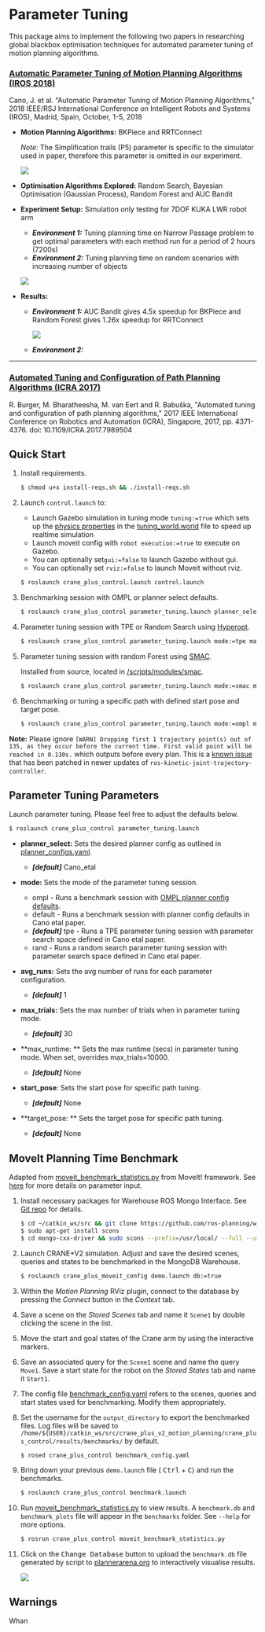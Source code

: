 # Parameter Tuning

This package aims to implement the following two papers in researching global blackbox optimisation techniques for automated parameter tuning of motion planning algorithms. 

### [Automatic Parameter Tuning of Motion Planning Algorithms (IROS 2018)](http://homepages.inf.ed.ac.uk/jcanore/pub/2018_iros.pdf) 

Cano, J. et al. “Automatic Parameter Tuning of Motion Planning Algorithms,” 2018 IEEE/RSJ International Conference on Intelligent Robots and Systems (IROS), Madrid, Spain,  October, 1-5, 2018

- **Motion Planning Algorithms:** BKPiece and RRTConnect

  *Note:* The Simplification trails (P5) parameter is specific to the simulator used in paper, therefore this parameter is omitted in our experiment.

  ![](imgs/Canoetal_defaults.png)

- **Optimisation Algorithms Explored:** Random Search, Bayesian Optimisation (Gaussian Process),  Random Forest and AUC Bandit

- **Experiment Setup:** Simulation only testing for 7DOF KUKA LWR robot arm

  - ***Environment 1:*** Tuning planning time on Narrow Passage problem to get optimal parameters with each method  run for a period of 2 hours (7200s) 
  - ***Environment 2:*** Tuning planning time on random scenarios with increasing number of objects 

  ![](imgs/Canoetal_test_env.png)

- **Results:**

  - ***Environment 1:*** AUC Bandit gives 4.5x speedup for BKPiece and Random Forest gives 1.26x speedup for RRTConnect

    

    ![](imgs/Canoetal_results_speedup.png)

  - ***Environment 2:*** 

___

### [Automated Tuning and Configuration of Path Planning Algorithms (ICRA 2017)](http://www.factory-in-a-day.eu/wp-content/uploads/2017/08/Automated_Tuning_SMAC_ICRA_2017.pdf)

R. Burger, M. Bharatheesha, M. van Eert and R. Babuška, "Automated tuning and configuration of path planning algorithms," 2017 IEEE International Conference on Robotics and Automation (ICRA), Singapore, 2017, pp. 4371-4376.
doi: 10.1109/ICRA.2017.7989504



## Quick Start

1. Install requirements.

    ```bash
    $ chmod u+x install-reqs.sh && ./install-reqs.sh 
    ```

    

2. Launch `control.launch` to:

    - Launch Gazebo simulation in tuning mode `tuning:=true` which sets up the [physics properties](http://gazebosim.org/tutorials?tut=modifying_world#PhysicsProperties) in the [tuning_world.world](../crane_plus_simulation/worlds/tuning_world.world) file to speed up realtime simulation
    - Launch moveit config with `robot execution:=true` to execute on Gazebo.
    - You can optionally set`gui:=false` to launch Gazebo without gui.
    - You can optionally set `rviz:=false` to launch Moveit without rviz.

    ```bash
    $ roslaunch crane_plus_control.launch control.launch 
    ```

3. Benchmarking session with OMPL or planner select defaults.

    ```bash
    $ roslaunch crane_plus_control parameter_tuning.launch planner_select:=Cano_etal mode:=default avg_runs:=5
    ```

4. Parameter tuning session with TPE or Random Search using [Hyperopt](http://hyperopt.github.io/hyperopt/).

    ```bash
    $ roslaunch crane_plus_control parameter_tuning.launch mode:=tpe max_runtime:=7200
    ```

5. Parameter tuning session with random Forest using [SMAC](http://www.cs.ubc.ca/labs/beta/Projects/SMAC/v2.10.03/quickstart.html#news).

    Installed from source, located in [/scripts/modules/smac](./scripts/modules/smac).

    ```bash
    $ roslaunch crane_plus_control parameter_tuning.launch mode:=smac max_runtime:=7200
    ```

6. Benchmarking or tuning a specific path with defined start pose and target pose.

    ```bash
    $ roslaunch crane_plus_control parameter_tuning.launch mode:=ompl max_trials:=30 avg_runs:=3
    ```

**Note:** Please ignore `[WARN] Dropping first 1 trajectory point(s) out of 135, as they occur before the current time. First valid point will be reached in 0.130s.` which outputs before every plan. This is a [known issue](https://github.com/ros-controls/ros_controllers/pull/366/files/7d2f98db49552cab0af753421955071c3cbae8e4#diff-01202b8fd499de6fd52d7a3f43d26df8) that has been patched in newer updates of `ros-kinetic-joint-trajectory-controller`.

## Parameter Tuning Parameters

Launch parameter tuning. Please feel free to adjust the defaults below.
```bash
$ roslaunch crane_plus_control parameter_tuning.launch
```

- **planner_select:** Sets the desired planner config as outlined in [planner_configs.yaml](./config/planner_configs.yaml).

  - ***[default]*** Cano_etal
- **mode:** Sets the mode of the parameter tuning session.

  - ompl - Runs a benchmark session with [OMPL planner config defaults](../crane_plus_moveit_config/config/ompl_planning.yaml).
  - default - Runs a benchmark session with planner config defaults in Cano etal paper.
  - ***[default]*** tpe -  Runs a TPE parameter tuning session with parameter search space defined in Cano etal paper.
  - rand -  Runs a random search parameter tuning session with parameter search space defined in Cano etal paper.
- **avg_runs:** Sets the avg number of runs for each parameter configuration. 

  - ***[default]*** 1
- **max_trials:** Sets the max number of trials when in parameter tuning mode.

  - ***[default]*** 30
- **max_runtime: ** Sets the max runtime (secs) in parameter tuning mode. When set, overrides max_trials=10000.

  - ***[default]*** None
- **start_pose**: Sets the start pose for specific path tuning.

  - ***[default]*** None
- **target_pose: ** Sets the target pose for specific path tuning.

  - ***[default]*** None 

    

## MoveIt Planning Time Benchmark

Adapted from [moveit_benchmark_statistics.py](https://github.com/ros-planning/moveit/blob/melodic-devel/moveit_ros/benchmarks/scripts/moveit_benchmark_statistics.py) from MoveIt! framework. See [here](http://docs.ros.org/kinetic/api/moveit_tutorials/html/doc/benchmarking/benchmarking_tutorial.html) for more details on parameter input.

1. Install necessary packages for Warehouse ROS Mongo Interface. See [Git repo](https://github.com/ros-planning/warehouse_ros_mongo) for details.

    ```bash
    $ cd ~/catkin_ws/src && git clone https://github.com/ros-planning/warehouse_ros_mongo.git && git clone https://github.com/ros-planning/warehouse_ros.git && git clone -b 26compat https://github.com/mongodb/mongo-cxx-driver.git
    $ sudo apt-get install scons
    $ cd mongo-cxx-driver && sudo scons --prefix=/usr/local/ --full --use-system-boost --disable-warnings-as-errors
    ```

2. Launch CRANE+V2 simulation. Adjust and save the desired scenes, queries and states to be benchmarked in the MongoDB Warehouse.

    ```bash 
    $ roslaunch crane_plus_moveit_config demo.launch db:=true
    ```

3. Within the *Motion Planning* RViz plugin, connect to the database by pressing the *Connect* button in the *Context* tab.

4. Save a scene on the *Stored Scenes* tab and name it `Scene1` by double clicking the scene in the list.

5. Move the start and goal states of the Crane arm by using the interactive markers.

6. Save an associated query for the `Scene1` scene and name the query `Move1`. Save a start state for the robot on the *Stored States* tab and name it `Start1`. 

7. The config file [benchmark_config.yaml](./config/benchmark_config.yaml) refers to the scenes, queries and start states used for benchmarking. Modify them appropriately.

8. Set the username for the `output_directory` to export the benchmarked files. Log files will be saved to `/home/${USER}/catkin_ws/src/crane_plus_v2_motion_planning/crane_plus_control/results/benchmarks/` by default. 

    ```bash
    $ rosed crane_plus_control benchmark_config.yaml
    ```

9. Bring down your previous `demo.launch` file ( <kbd>Ctrl</kbd> + <kbd>C</kbd>) and run the benchmarks. 

    ```bash
    $ roslaunch crane_plus_control benchmark.launch 
    ```

10. Run [moveit_benchmark_statistics.py](./scripts/moveit_benchmark_statistics.py)  to view results. A `benchmark.db`  and `benchmark_plots` file will appear in the `benchmarks` folder. See `--help` for more options.

    ```bash
    $ rosrun crane_plus_control moveit_benchmark_statistics.py 
    ```

11. Click on the <kbd>Change Database</kbd> button to upload the `benchmark.db` file generated by script to [plannerarena.org](http://plannerarena.org/) to interactively visualise results. 

      ![](imgs/plannerarena.png)

## Warnings

Whan